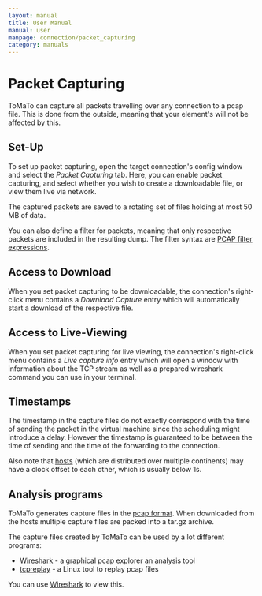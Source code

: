 ```yaml
---
layout: manual
title: User Manual
manual: user
manpage: connection/packet_capturing
category: manuals
---
```


# Packet Capturing

ToMaTo can capture all packets travelling over any connection to a pcap file. This is done from the outside, meaning that your element's will not be affected by this.


## Set-Up

To set up packet capturing, open the target connection's config window and select the _Packet Capturing_ tab. Here, you can enable packet capturing, and select whether you wish to create a downloadable file, or view them live via network.

The captured packets are saved to a rotating set of files holding at most 50 MB of data.

You can also define a filter for packets, meaning that only respective packets are included in the resulting dump. The filter syntax are [PCAP filter expressions](http://www.tcpdump.org/manpages/pcap-filter.7.html).

## Access to Download

When you set packet capturing to be downloadable, the connection's right-click menu contains a _Download Capture_ entry which will automatically start a download of the respective file.


## Access to Live-Viewing

When you set packet capturing for live viewing, the connection's right-click menu contains a _Live capture info_ entry which will open a window with information about the TCP stream as well as a prepared wireshark command you can use in your terminal.


## Timestamps

The timestamp in the capture files do not exactly correspond with the time of sending the packet in the virtual machine since the scheduling might introduce a delay. However the timestamp is guaranteed to be between the time of sending and the time of the forwarding to the connection.

Also note that [hosts](../../host_site) (which are distributed over multiple continents) may have a clock offset to each other, which is usually below 1s.


## Analysis programs

ToMaTo generates capture files in the [pcap format](http://en.wikipedia.org/wiki/Pcap). When downloaded from the hosts multiple capture files are packed into a tar.gz archive.

The capture files created by ToMaTo can be used by a lot different programs:

* [Wireshark](http://www.wireshark.org) - a graphical pcap explorer an analysis tool
* [tcpreplay](http://tcpreplay.synfin.net/) - a Linux tool to replay pcap files



You can use [Wireshark](https://www.wireshark.org/) to view this.


